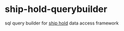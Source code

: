 # ship-hold-querybuilder

sql query builder for [ship hold](https://github.com/zorro-del-caribe/ship-hold) data access framework
